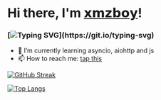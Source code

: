 # Hi there, I'm [𝘅𝗺𝘇𝗯𝗼𝘆](https://vk.com/id76852272)!
### [![Typing SVG](https://readme-typing-svg.herokuapp.com?color=%2336BCF7&lines=About+me+:)](https://git.io/typing-svg)
- 🐍 I’m currently learning asyncio, aiohttp and js
- 📫 How to reach me: [tap this](https://vk.com/id76852272)

[![GitHub Streak](http://github-readme-streak-stats.herokuapp.com?user=xmzboy&theme=dark&currStreakNum=53BDB1&sideNums=53BDB1&currStreakLabel=53BDB1&sideLabels=53BDB1&dates=53BDB1)](https://git.io/streak-stats)

[![Top Langs](https://github-readme-stats.vercel.app/api/top-langs/?username=xmzboy&layout=compact&theme=dark&title_color=53BDB1&text_color=53BDB1)](https://github.com/anuraghazra/github-readme-stats)
